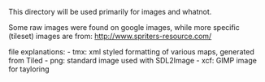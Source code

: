 This directory will be used primarily for images and whatnot.

Some raw images were found on google images, while more specific (tileset) images are from:
http://www.spriters-resource.com/

file explanations:
    - tmx: xml styled formatting of various maps, generated from Tiled
    - png: standard image used with SDL2Image
    - xcf: GIMP image for tayloring